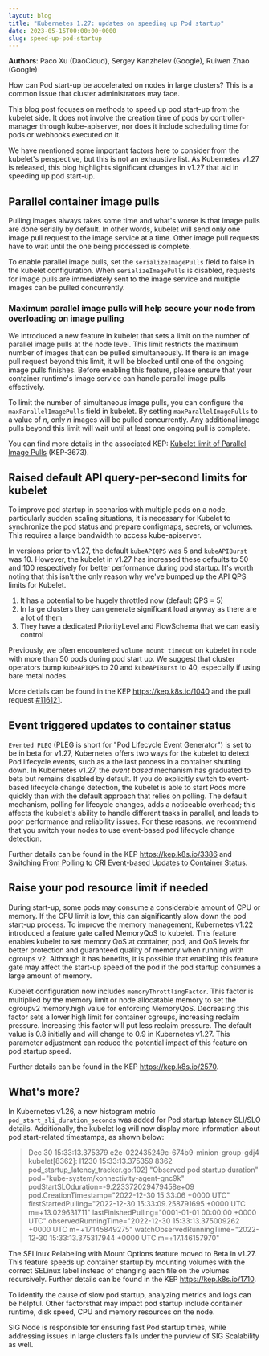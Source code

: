 ```yaml
---
layout: blog
title: "Kubernetes 1.27: updates on speeding up Pod startup"
date: 2023-05-15T00:00:00+0000
slug: speed-up-pod-startup
---
```


**Authors**: Paco Xu (DaoCloud), Sergey Kanzhelev (Google), Ruiwen Zhao (Google)

How can Pod start-up be accelerated on nodes in large clusters? This is a common issue that
cluster administrators may face.

This blog post focuses on methods to speed up pod start-up from the kubelet side. It does not
involve the creation time of pods by controller-manager through kube-apiserver, nor does it
include scheduling time for pods or webhooks executed on it.

We have mentioned some important factors here to consider from the kubelet's perspective, but
this is not an exhaustive list. As Kubernetes v1.27 is released, this blog highlights
significant changes in v1.27 that aid in speeding up pod start-up.

## Parallel container image pulls

Pulling images always takes some time and what's worse is that image pulls are done serially by
default. In other words, kubelet will send only one image pull request to the image service at
a time. Other image pull requests have to wait until the one being processed is complete.

To enable parallel image pulls, set the `serializeImagePulls` field to false in the kubelet
configuration. When `serializeImagePulls` is disabled, requests for image pulls are immediately
sent to the image service and multiple images can be pulled concurrently.

### Maximum parallel image pulls will help secure your node from overloading on image pulling

We introduced a new feature in kubelet that sets a limit on the number of parallel image
pulls at the node level. This limit restricts the maximum number of images that can be pulled
simultaneously. If there is an image pull request beyond this limit, it will be blocked until
one of the ongoing image pulls finishes. Before enabling this feature, please ensure that your
container runtime's image service can handle parallel image pulls effectively.

To limit the number of simultaneous image pulls, you can configure the `maxParallelImagePulls`
field in kubelet. By setting `maxParallelImagePulls` to a value of _n_, only _n_ images will
be pulled concurrently. Any additional image pulls beyond this limit will wait until at least
one ongoing pull is complete.

You can find more details in the associated KEP: [Kubelet limit of Parallel Image Pulls](https://kep.k8s.io/3673)
 (KEP-3673).

## Raised default API query-per-second limits for kubelet

To improve pod startup in scenarios with multiple pods on a node, particularly sudden scaling
situations, it is necessary for Kubelet to synchronize the pod status and prepare configmaps,
secrets, or volumes. This requires a large bandwidth to access kube-apiserver.

In versions prior to v1.27, the default `kubeAPIQPS` was 5 and `kubeAPIBurst` was 10. However,
the kubelet in v1.27 has increased these defaults to 50 and 100 respectively for better performance during
pod startup. It's worth noting that this isn't the only reason why we've bumped up the API QPS
limits for Kubelet.

1. It has a potential to be hugely throttled now (default QPS = 5)
2. In large clusters they can generate significant load anyway as there are a lot of them
3. They have a dedicated PriorityLevel and FlowSchema that we can easily control

Previously, we often encountered `volume mount timeout` on kubelet in node with more than 50 pods
during pod start up. We suggest that cluster operators bump `kubeAPIQPS` to 20 and `kubeAPIBurst` to 40,
 especially if using bare metal nodes.

More detials can be found in the KEP <https://kep.k8s.io/1040> and the pull request [#116121](https://github.com/kubernetes/kubernetes/pull/116121).

## Event triggered updates to container status

`Evented PLEG` (PLEG is short for "Pod Lifecycle Event Generator") is set to be in beta for v1.27,
Kubernetes offers two ways for the kubelet to detect Pod lifecycle events, such as a the last
process in a container shutting down.
In Kubernetes v1.27, the _event based_ mechanism has graduated to beta but remains
disabled by default. If you do explicitly switch to event-based lifecycle change detection,
the kubelet is able to start Pods more quickly than with the default approach that relies on polling.
The default mechanism, polling for lifecycle changes, adds a noticeable overhead; this affects
the kubelet's ability to handle different tasks in parallel, and leads to poor performance and
reliability issues. For these reasons, we recommend that you switch your nodes to use
event-based pod lifecycle change detection.

Further details can be found in the KEP <https://kep.k8s.io/3386> and
[Switching From Polling to CRI Event-based Updates to Container Status](/docs/tasks/administer-cluster/switch-to-evented-pleg/).

## Raise your pod resource limit if needed

During start-up, some pods may consume a considerable amount of CPU or memory. If the CPU limit is
low, this can significantly slow down the pod start-up process. To improve the memory management,
Kubernetes v1.22 introduced a feature gate called MemoryQoS to kubelet. This feature enables
kubelet to set memory QoS at container, pod, and QoS levels for better protection and guaranteed
quality of memory when running with cgroups v2. Although it has benefits, it is possible that
enabling this feature gate may affect the start-up speed of the pod if the pod startup consumes
a large amount of memory.

Kubelet configuration now includes `memoryThrottlingFactor`. This factor is multiplied by
the memory limit or node allocatable memory to set the cgroupv2 memory.high value for enforcing
MemoryQoS. Decreasing this factor sets a lower high limit for container cgroups, increasing reclaim
pressure. Increasing this factor will put less reclaim pressure. The default value is 0.8 initially
and will change to 0.9 in Kubernetes v1.27. This parameter adjustment can reduce the potential
impact of this feature on pod startup speed.

Further details can be found in the KEP <https://kep.k8s.io/2570>.

## What's more?

In Kubernetes v1.26, a new histogram metric `pod_start_sli_duration_seconds` was added for Pod
startup latency SLI/SLO details. Additionally, the kubelet log will now display more information
about pod start-related timestamps, as shown below:

> Dec 30 15:33:13.375379 e2e-022435249c-674b9-minion-group-gdj4 kubelet[8362]: I1230 15:33:13.375359    8362 pod_startup_latency_tracker.go:102] "Observed pod startup duration" pod="kube-system/konnectivity-agent-gnc9k" podStartSLOduration=-9.223372029479458e+09 pod.CreationTimestamp="2022-12-30 15:33:06 +0000 UTC" firstStartedPulling="2022-12-30 15:33:09.258791695 +0000 UTC m=+13.029631711" lastFinishedPulling="0001-01-01 00:00:00 +0000 UTC" observedRunningTime="2022-12-30 15:33:13.375009262 +0000 UTC m=+17.145849275" watchObservedRunningTime="2022-12-30 15:33:13.375317944 +0000 UTC m=+17.146157970"

The SELinux Relabeling with Mount Options feature moved to Beta in v1.27. This feature speeds up
container startup by mounting volumes with the correct SELinux label instead of changing each file
on the volumes recursively. Further details can be found in the KEP <https://kep.k8s.io/1710>.

To identify the cause of slow pod startup, analyzing metrics and logs can be helpful. Other
factorsthat may impact pod startup include container runtime, disk speed, CPU and memory
resources on the node.

SIG Node is responsible for ensuring fast Pod startup times, while addressing issues in large
clusters falls under the purview of SIG Scalability as well.
